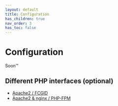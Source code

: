 ```yaml
---
layout: default
title: Configuration
has_children: true
nav_order: 3
has_toc: false
---
```


# Configuration

Soon™

## Different PHP interfaces (optional)

* [Apache2 / FCGID](/general/configuration/fcgid.html)
* [Apache2 & nginx / PHP-FPM](/general/configuration/php-fpm.html)